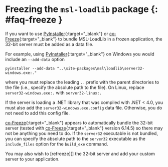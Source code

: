 # Freezing the `msl-loadlib` package {: #faq-freeze }

If you want to use [PyInstaller]{:target="_blank"} or [cx-Freeze]{:target="_blank"} to bundle MSL-LoadLib in a frozen application, the 32-bit server must be added as a data file.

For example, using [PyInstaller]{:target="_blank"} on Windows you would include an ``--add-data`` option

```console
pyinstaller --add-data "..\site-packages\msl\loadlib\server32-windows.exe:."
```

where you must replace the leading `..` prefix with the parent directories to the file (i.e., specify the absolute path to the file). On Linux, replace `server32-windows.exe:.` with `server32-linux:.`

If the server is loading a .NET library that was compiled with .NET < 4.0, you must also add the `server32-windows.exe.config` data file. Otherwise, you do not need to add this config file.

[cx-Freeze]{:target="_blank"} appears to automatically bundle the 32-bit server (tested with [cx-Freeze]{:target="_blank"} version 6.14.5) so there may not be anything you need to do. If the `server32` executable is not bundled, you can specify the absolute path to the `server32` executable as the `include_files` option for the `build_exe` command.

You may also wish to [refreeze][] the 32-bit server and add your custom server to your application.

[PyInstaller]: https://pyinstaller.org/en/stable/
[cx-Freeze]: https://cx-freeze.readthedocs.io/en/latest/index.html

